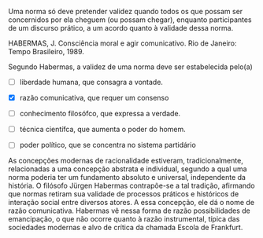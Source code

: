 

Uma norma só deve pretender validez quando todos os que possam ser concernidos por ela cheguem (ou possam chegar), enquanto participantes de um discurso prático, a um acordo quanto à validade dessa norma.

HABERMAS, J. Consciência moral e agir comunicativo. Rio de Janeiro: Tempo Brasileiro, 1989.

Segundo Habermas, a validez de uma norma deve ser estabelecida pelo(a)



- [ ] liberdade humana, que consagra a vontade.
- [x] razão comunicativa, que requer um consenso
- [ ] conhecimento filosófco, que expressa a verdade.
- [ ] técnica científca, que aumenta o poder do homem.
- [ ] poder político, que se concentra no sistema partidário


As concepções modernas de racionalidade estiveram, tradicionalmente, relacionadas a uma concepção abstrata e individual, segundo a qual uma norma poderia ter um fundamento absoluto e universal, independente da história. O filósofo Jürgen Habermas contrapõe-se a tal tradição, afirmando que normas retiram sua validade de processos práticos e históricos de interação social entre diversos atores. A essa concepção, ele dá o nome de razão comunicativa. Habermas vê nessa forma de razão possibilidades de emancipação, o que não ocorre quanto à razão instrumental, típica das sociedades modernas e alvo de crítica da chamada Escola de Frankfurt.

        